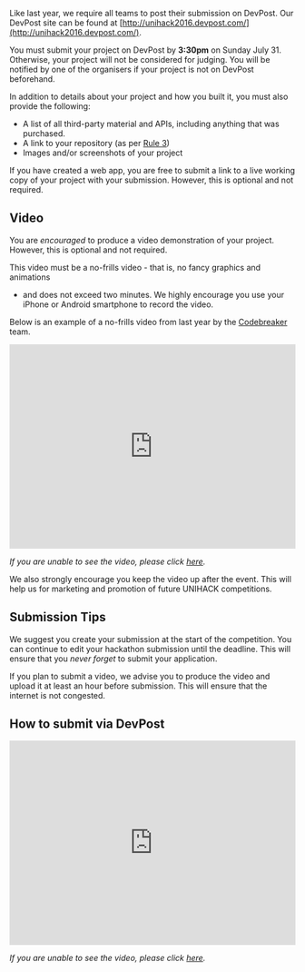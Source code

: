 Like last year, we require all teams to post their submission on DevPost. Our DevPost site can be found at [http://unihack2016.devpost.com/](http://unihack2016.devpost.com/).

You must submit your project on DevPost by **3:30pm** on Sunday July 31.
Otherwise, your project will not be considered for judging. You will be notified
by one of the organisers if your project is not on DevPost beforehand.

In addition to details about your project and how you built it, you must also
provide the following:

- A list of all third-party material and APIs, including anything that was
  purchased.
- A link to your repository (as per [Rule 3](../basic-rules.md#rule-3))
- Images and/or screenshots of your project

If you have created a web app, you are free to submit a link to a live working
copy of your project with your submission. However, this is optional and
not required.

## Video
You are *encouraged* to produce a video demonstration of your project. However,
this is optional and not required.

This video must be a no-frills video - that is, no fancy graphics and animations
- and does not exceed two minutes. We highly encourage you use your iPhone or
Android smartphone to record the video.

Below is an example of a no-frills video from last year by the [Codebreaker](http://devpost.com/software/codebreaker) team.

<iframe width="100%" height="360" src="https://www.youtube.com/embed/PZnDymonCJw?rel=0&amp;showinfo=0" frameborder="0" allowfullscreen></iframe>

*If you are unable to see the video, please click [here](https://www.youtube.com/watch?v=PZnDymonCJw).*

We also strongly encourage you keep the video up after the event. This will
help us for marketing and promotion of future UNIHACK competitions.

## Submission Tips

We suggest you create your submission at the start of the competition. You can
continue to edit your hackathon submission until the deadline. This will ensure
that you *never forget* to submit your application.

If you plan to submit a video, we advise you to produce the video and upload it
at least an hour before submission. This will ensure that the internet is not
congested.

## How to submit via DevPost

<iframe width="100%" height="360" src="https://www.youtube.com/embed/PThK3n9M_d0?rel=0&amp;showinfo=0" frameborder="0" allowfullscreen></iframe>

*If you are unable to see the video, please click [here](https://www.youtube.com/watch?v=PThK3n9M_d0).*
